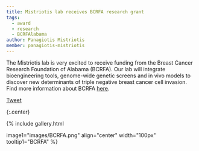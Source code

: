 ```yaml
---
title: Mistriotis lab receives BCRFA research grant
tags:
  - award
  - research
  - BCRFAlabama
author: Panagiotis Mistriotis
member: panagiotis-mistriotis
---
```


The Mistriotis lab is very excited to receive funding from the Breast Cancer Research Foundation of Alabama (BCRFA). 
Our lab will integrate bioengineering tools, genome-wide genetic screens and in vivo models to discover new determinants of triple negative breast cancer cell invasion.
Find more information about BCRFA [here](https://www.bcrfa.org/).

<a href="https://twitter.com/share?ref_src=twsrc%5Etfw" class="twitter-share-button" meta name="twitter:image" content="https://github.com/mistriotis-lab.github.io/images/BCRFA.png" data-show-count="false">Tweet</a><script async src="https://platform.twitter.com/widgets.js" charset="utf-8"></script>

{:.center}


{%
  include gallery.html

  image1="images/BCRFA.png"
  align="center"
  width="100px"
  tooltip1="BCRFA"
%}

